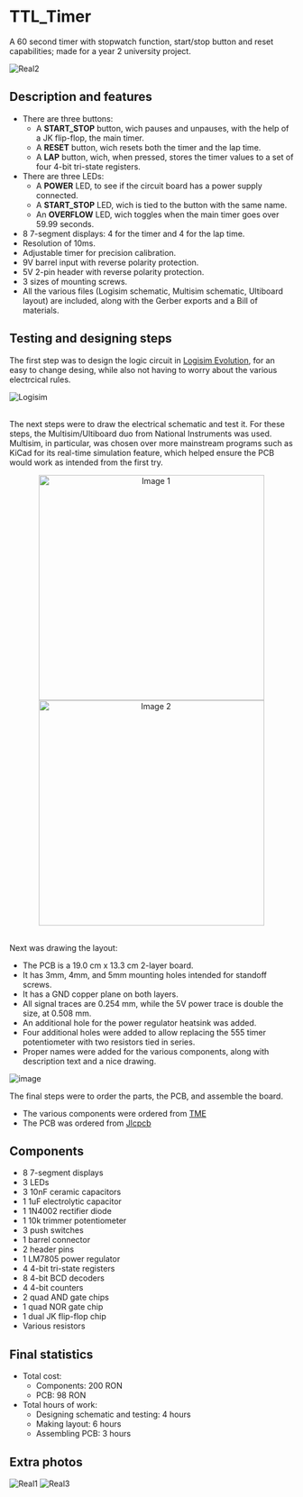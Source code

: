 # TTL_Timer
A 60 second timer with stopwatch function, start/stop button and reset capabilities; made for a year 2 university project.

![Real2](https://github.com/AndreiBertescu/TTL_Timer/assets/126001291/90a0b0da-a99b-44b2-b295-82790008a7b8)

## Description and features
- There are three buttons:
  - A <strong>START_STOP</strong> button, wich pauses and unpauses, with the help of a JK flip-flop, the main timer.
  - A <strong>RESET</strong> button, wich resets both the timer and the lap time.
  - A <strong>LAP</strong> button, wich, when pressed, stores the timer values to a set of four 4-bit tri-state registers.
- There are three LEDs:
  - A <strong>POWER</strong> LED, to see if the circuit board has a power supply connected.
  - A <strong>START_STOP</strong> LED, wich is tied to the button with the same name.
  - An <strong>OVERFLOW</strong> LED, wich toggles when the main timer goes over 59.99 seconds.
- 8 7-segment displays: 4 for the timer and 4 for the lap time.
- Resolution of 10ms.
- Adjustable timer for precision calibration.
- 9V barrel input with reverse polarity protection.
- 5V 2-pin header with reverse polarity protection.
- 3 sizes of mounting screws.
- All the various files (Logisim schematic, Multisim schematic, Ultiboard layout) are included, along with the Gerber exports and a Bill of materials.

## Testing and designing steps

The first step was to design the logic circuit in [Logisim Evolution](https://github.com/logisim-evolution/logisim-evolution), for an easy to change desing, while also not having to worry about the various electrcical rules.

![Logisim](https://github.com/AndreiBertescu/TTL_Timer/assets/126001291/94f2c2b7-cd8f-4718-8d29-b4a40fc91957)

<br>The next steps were to draw the electrical schematic and test it. For these steps, the Multisim/Ultiboard duo from National Instruments was used. Multisim, in particular, was chosen over more mainstream programs such as KiCad for its real-time simulation feature, which helped ensure the PCB would work as intended from the first try.

<p align="center">
  <img src="https://github.com/AndreiBertescu/TTL_Timer/assets/126001291/c77c7a58-84b7-4485-b0f5-695524729319" width="400" alt="Image 1">
  <img src="https://github.com/AndreiBertescu/TTL_Timer/assets/126001291/aa5383b3-349a-4b3a-b20f-150717acbd70" width="400" alt="Image 2">
</p>

<br>Next was drawing the layout:
- The PCB is a 19.0 cm x 13.3 cm 2-layer board.
- It has 3mm, 4mm, and 5mm mounting holes intended for standoff screws.
- It has a GND copper plane on both layers.
- All signal traces are 0.254 mm, while the 5V power trace is double the size, at 0.508 mm.
- An additional hole for the power regulator heatsink was added.
- Four additional holes were added to allow replacing the 555 timer potentiometer with two resistors tied in series.
- Proper names were added for the various components, along with description text and a nice drawing.

![image](https://github.com/AndreiBertescu/TTL_Timer/assets/126001291/778a38c2-3f4b-4012-9341-244a571aa682)

The final steps were to order the parts, the PCB, and assemble the board.

- The various components were ordered from [TME](https://www.tme.eu/en/)
- The PCB was ordered from [Jlcpcb](https://jlcpcb.com/)

## Components
- 8 7-segment displays
- 3 LEDs
- 3 10nF ceramic capacitors
- 1 1uF electrolytic capacitor
- 1 1N4002 rectifier diode
- 1 10k trimmer potentiometer
- 3 push switches
- 1 barrel connector
- 2 header pins
- 1 LM7805 power regulator
- 4 4-bit tri-state registers
- 8 4-bit BCD decoders
- 4 4-bit counters
- 2 quad AND gate chips
- 1 quad NOR gate chip
- 1 dual JK flip-flop chip
- Various resistors

## Final statistics
- Total cost:
  - Components: 200 RON
  - PCB: 98 RON
- Total hours of work:
  - Designing schematic and testing: 4 hours
  - Making layout: 6 hours
  - Assembling PCB: 3 hours
 
## Extra photos
![Real1](https://github.com/AndreiBertescu/TTL_Timer/assets/126001291/27111d0e-5ae1-4a51-98e1-2af3a9aaa7f3)
![Real3](https://github.com/AndreiBertescu/TTL_Timer/assets/126001291/48ec11d9-0b28-4eee-b7f5-55829f6a1929)
